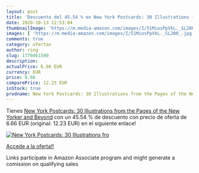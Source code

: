 ```yaml
---
layout: post
title: 'Descuento del 45.54 % en New York Postcards: 30 Illustrations fro'
date: 2020-10-13 12:53:04
thumbnailImage: 'https://m.media-amazon.com/images/I/51MiosPpVkL._SL200_.jpg'
images: [ 'https://m.media-amazon.com/images/I/51MiosPpVkL._SL200_.jpg' ]
comments: true
category: ofertas
author: ring
slug: 1770461590
description:
actualPrice: 6.66 EUR
currency: EUR
price: 6.66
comparePrice: 12.23 EUR
inStock: true
prodname: New York Postcards: 30 Illustrations from the Pages of the New Yorker and Beyond
---
```


Tienes [New York Postcards: 30 Illustrations from the Pages of the New Yorker and Beyond](https://www.amazon.it/dp/1770461590/?tag=tolees00-21) con un 45.54 % de descuento con precio de oferta de 6.66 EUR (original: 12.23 EUR) en el siguiente enlace!

[![New York Postcards: 30 Illustrations fro](https://m.media-amazon.com/images/I/51MiosPpVkL._SL200_.jpg)](https://www.amazon.it/dp/1770461590/?tag=tolees00-21)

[Accede a la oferta!!](https://www.amazon.it/dp/1770461590/?tag=tolees00-21)

Links participate in Amazon Associate program and might generate a comission on qualifying sales


